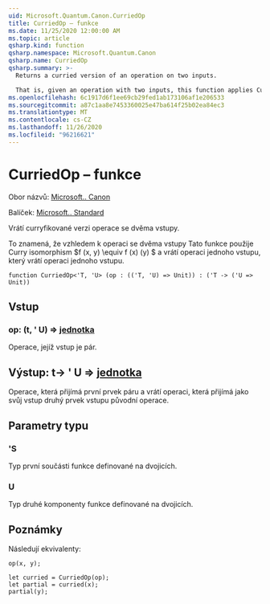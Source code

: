 ```yaml
---
uid: Microsoft.Quantum.Canon.CurriedOp
title: CurriedOp – funkce
ms.date: 11/25/2020 12:00:00 AM
ms.topic: article
qsharp.kind: function
qsharp.namespace: Microsoft.Quantum.Canon
qsharp.name: CurriedOp
qsharp.summary: >-
  Returns a curried version of an operation on two inputs.

  That is, given an operation with two inputs, this function applies Curry's isomorphism $f(x, y) \equiv f(x)(y)$ to return an operation of one input which returns an operation of one input.
ms.openlocfilehash: 6c1917d6f1ee69cb29fed1ab173106af1e206533
ms.sourcegitcommit: a87c1aa8e7453360025e47ba614f25b02ea84ec3
ms.translationtype: MT
ms.contentlocale: cs-CZ
ms.lasthandoff: 11/26/2020
ms.locfileid: "96216621"
---
```

# <a name="curriedop-function"></a>CurriedOp – funkce

Obor názvů: [Microsoft.. Canon](xref:Microsoft.Quantum.Canon)

Balíček: [Microsoft.. Standard](https://nuget.org/packages/Microsoft.Quantum.Standard)


Vrátí curryfikované verzi operace se dvěma vstupy.

To znamená, že vzhledem k operaci se dvěma vstupy Tato funkce použije Curry isomorphism $f (x, y) \equiv f (x) (y) $ a vrátí operaci jednoho vstupu, který vrátí operaci jednoho vstupu.

```qsharp
function CurriedOp<'T, 'U> (op : (('T, 'U) => Unit)) : ('T -> ('U => Unit))
```


## <a name="input"></a>Vstup

### <a name="op--tu--unit"></a>op: (t, ' U) => [jednotka](xref:microsoft.quantum.lang-ref.unit) 

Operace, jejíž vstup je pár.



## <a name="output--t---u--unit"></a>Výstup: t-> ' U => [jednotka](xref:microsoft.quantum.lang-ref.unit) 

Operace, která přijímá první prvek páru a vrátí operaci, která přijímá jako svůj vstup druhý prvek vstupu původní operace.

## <a name="type-parameters"></a>Parametry typu

### <a name="t"></a>'S

Typ první součásti funkce definované na dvojicích.
### <a name="u"></a>U

Typ druhé komponenty funkce definované na dvojicích.

## <a name="remarks"></a>Poznámky

Následují ekvivalenty:

```qsharp
op(x, y);

let curried = CurriedOp(op);
let partial = curried(x);
partial(y);
```
